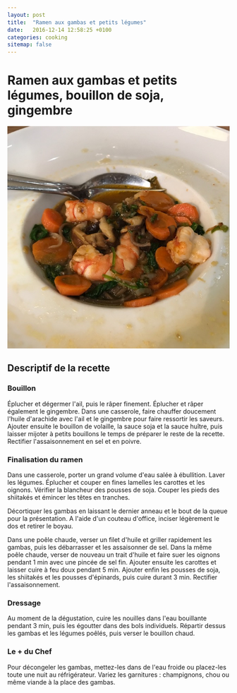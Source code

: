 ```yaml
---
layout: post
title:  "Ramen aux gambas et petits légumes"
date:   2016-12-14 12:58:25 +0100
categories: cooking
sitemap: false
---
```


# Ramen aux gambas et petits légumes, bouillon de soja, gingembre

![Ramen à l'Atelier des Chefs](/assets/images/ramen.jpg)

## Descriptif de la recette

### Bouillon

Éplucher et dégermer l'ail, puis le râper finement. Éplucher et râper également
le gingembre. Dans une casserole, faire chauffer doucement l'huile d'arachide
avec l'ail et le gingembre pour faire ressortir les saveurs. Ajouter ensuite le
bouillon de volaille, la sauce soja et la sauce huître, puis laisser mijoter à
petits bouillons le temps de préparer le reste de la recette. Rectifier
l'assaisonnement en sel et en poivre.

### Finalisation du ramen

Dans une casserole, porter un grand volume d'eau salée à ébullition. Laver les
légumes. Éplucher et couper en fines lamelles les carottes et les oignons.
Vérifier la blancheur des pousses de soja. Couper les pieds des shiitakés et
émincer les têtes en tranches.

Décortiquer les gambas en laissant le dernier anneau et le bout de la queue pour
la présentation. A l'aide d'un couteau d'office, inciser légèrement le dos et
retirer le boyau.

Dans une poêle chaude, verser un filet d'huile et griller rapidement les gambas,
puis les débarrasser et les assaisonner de sel. Dans la même poêle chaude,
verser de nouveau un trait d'huile et faire suer les oignons pendant 1 min avec
une pincée de sel fin. Ajouter ensuite les carottes et laisser cuire à feu doux
pendant 5 min. Ajouter enfin les pousses de soja, les shiitakés et les pousses
d'épinards, puis cuire durant 3 min. Rectifier l'assaisonnement.

### Dressage

Au moment de la dégustation, cuire les nouilles dans l'eau bouillante pendant 3
min, puis les égoutter dans des bols individuels. Répartir dessus les gambas et
les légumes poêlés, puis verser le bouillon chaud.

### Le + du Chef

Pour décongeler les gambas, mettez-les dans de l'eau froide ou placez-les toute
une nuit au réfrigérateur. Variez les garnitures : champignons, chou ou même
viande à la place des gambas.
